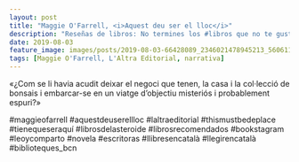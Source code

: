 ```yaml
---
layout: post
title: "Maggie O'Farrell, <i>Aquest deu ser el lloc</i>"
description: "Reseñas de libros: No termines los #libros que no te gustan. I els #llibres que t'agraden llegeix-los tants cops com calgui."
date: 2019-08-03
feature_image: images/posts/2019-08-03-66428089_2346021478945213_5606110170889173827_n_17910089269328146.jpg
tags: [Maggie O'Farrell, L'Altra Editorial, narrativa]
---
```


«¿Com se li havia acudit deixar el negoci que tenen, la casa i la col·lecció de bonsais i embarcar-se en un viatge d’objectiu misteriós i probablement espuri?»
<!--more-->

#maggieofarrell #aquestdeuserellloc #laltraeditorial #thismustbedeplace #tienequeseraquí #librosdelasteroide #librosrecomendados #bookstagram #leoycomparto #novela #escritoras #llibresencatalà #llegirencatalà #biblioteques_bcn


